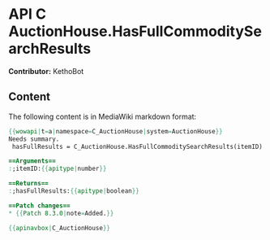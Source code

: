 # API C AuctionHouse.HasFullCommoditySearchResults

**Contributor:** KethoBot

## Content

The following content is in MediaWiki markdown format:

```mediawiki
{{wowapi|t=a|namespace=C_AuctionHouse|system=AuctionHouse}}
Needs summary.
 hasFullResults = C_AuctionHouse.HasFullCommoditySearchResults(itemID)

==Arguments==
:;itemID:{{apitype|number}}

==Returns==
:;hasFullResults:{{apitype|boolean}}

==Patch changes==
* {{Patch 8.3.0|note=Added.}}

{{apinavbox|C_AuctionHouse}}
```